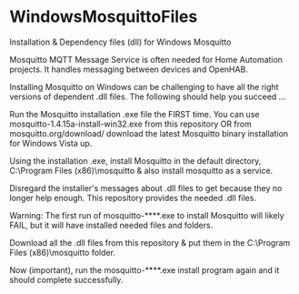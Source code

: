 # WindowsMosquittoFiles
Installation & Dependency files (dll) for Windows Mosquitto

Mosquitto MQTT Message Service is often needed for Home Automation projects.
 It handles messaging between devices and OpenHAB.

 Installing Mosquitto on Windows can be challenging to have all the right versions of dependent .dll files.
             The following should help you succeed ...
 
   Run the Mosquitto installation .exe file the FIRST time.
 You can use mosquitto-1.4.15a-install-win32.exe from this repository OR
       from mosquitto.org/download/
download the latest Mosquitto binary installation for Windows Vista up.

Using the installation .exe, install Mosquitto in the default directory, C:\Program Files (x86)\mosquitto
    & also install mosquitto as a service.

Disregard the installer's messages about .dll files to get because they no longer help enough.
    This repository provides the needed .dll files.

 Warning: The first run of mosquitto-****.exe to install Mosquitto will likely FAIL, 
     but it will have installed needed files and folders.

Download all the .dll files from this repository & put them in the C:\Program Files (x86)\mosquitto folder.

Now (important), run the mosquitto-****.exe install program again
    and it should complete successfully.
